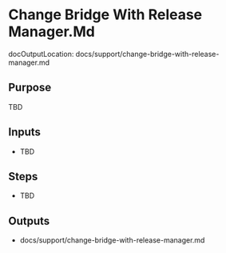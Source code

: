 # Change Bridge With Release Manager.Md

docOutputLocation: docs/support/change-bridge-with-release-manager.md

## Purpose

TBD

## Inputs

- TBD

## Steps

- TBD

## Outputs

- docs/support/change-bridge-with-release-manager.md
